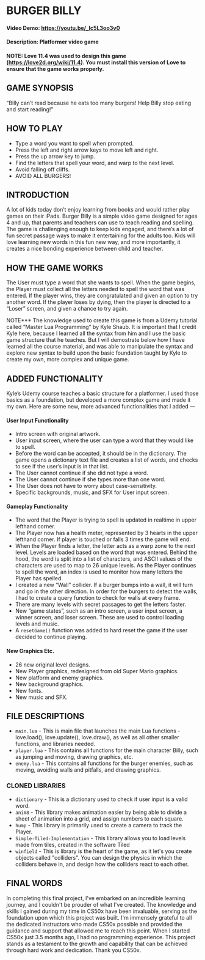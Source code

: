 # BURGER BILLY
#### Video Demo: https://youtu.be/_lc5L3oo3v0
#### Description: Platformer video game
#### NOTE: Love 11.4 was used to design this game (https://love2d.org/wiki/11.4). You must install this version of Love to ensure that the game works properly.


## GAME SYNOPSIS
“Billy can’t read because he eats too many burgers! Help Billy stop eating and start reading!”


## HOW TO PLAY
- Type a word you want to spell when prompted.
- Press the left and right arrow keys to move left and right.
- Press the up arrow key to jump.
- Find the letters that spell your word, and warp to the next level.
- Avoid falling off cliffs.
- AVOID ALL BURGERS!



## INTRODUCTION
A lot of kids today don’t enjoy learning from books and would rather play games on their iPads. Burger Billy is a simple video game designed for ages 4 and up, that parents and teachers can use to teach reading and spelling. The game is challenging enough to keep kids engaged, and there’s a lot of fun secret passage ways to make it entertaining for the adults too. Kids will love learning new words in this fun new way, and more importantly, it creates a nice bonding experience between child and teacher.


## HOW THE GAME WORKS
The User must type a word that she wants to spell. When the game begins, the Player must collect all the letters needed to spell the word that was entered. If the player wins, they are congratulated and given an option to try another word. If the player loses by dying, then the player is directed to a “Loser” screen, and given a chance to try again.

NOTE*** The knowledge used to create this game is from a Udemy tutorial called “Master Lua Programming” by Kyle Shaub. It is important that I credit Kyle here, because I learned all the syntax from him and I use the basic game structure that he teaches. But I will demostrate below how I have learned all the course material, and was able to manipulate the syntax and explore new syntax to build upon the basic foundation taught by Kyle to create my own, more complex and unique game.


## ADDED FUNCTIONALITY
Kyle’s Udemy course teaches a basic structure for a platformer. I used those basics as a foundation, but developed a more complex game and made it my own. Here are some new, more advanced functionalities that I added —

#### User Input Functionality
- Intro screen with original artwork.
- User input screen, where the user can type a word that they would like to spell.
- Before the word can be accepted, it should be in the dictionary. The game opens a dictionary text file and creates a list of words, and checks to see if the user’s input is in that list.
- The User cannot continue if she did not type a word.
- The User cannot continue if she types more than one word.
- The User does not have to worry about case-sensitivity.
- Specific backgrounds, music, and SFX for User input screen.

#### Gameplay Functionality
- The word that the Player is trying to spell is updated in realtime in upper lefthand corner.
- The Player now has a health meter, represented by 3 hearts in the upper lefthand corner. If player is touched or falls 3 times the game will end.
- When the Player finds a letter, the letter acts as a warp zone to the next level. Levels are loaded based on the word that was entered. Behind the hood, the word is split into a list of characters, and ASCII values of the characters are used to map to 26 unique levels. As the Player continues to spell the word, an index is used to monitor how many letters the Player has spelled.
- I created a new “Wall” collider. If a burger bumps into a wall, it will turn and go in the other direction. In order for the burgers to detect the walls, I had to create a query function to check for walls at every frame.
- There are many levels with secret passages to get the letters faster.
- New “game states”, such as an intro screen, a user input screen, a winner screen, and loser screen. These are used to control loading levels and music.
- A `resetGame()` function was added to hard reset the game if the user decided to continue playing.

#### New Graphics Etc.
- 26 new original level designs.
- New Player graphics, redesigned from old Super Mario graphics.
- New platform and enemy graphics.
- New background graphics.
- New fonts.
- New music and SFX.


## FILE DESCRIPTIONS
- `main.lua` - This is main file that launches the main Lua functions - love.load(), love.update(), love.draw(), as well as all other smaller functions, and libraries needed.
- `player.lua` - This contains all functions for the main character Billy, such as jumping and moving, drawing graphics, etc.
- `enemy.lua`  - This contains all functions for the burger enemies, such as moving, avoiding walls and pitfalls, and drawing graphics.


### CLONED LIBRARIES
- `dictionary` - This is a dictionary used to check if user input is a valid word.
- `anim8` - This library makes animation easier by being able to divide a sheet of animation into a grid, and assign numbers to each square.
- `hump` - This library is primarily used to create a camera to track the Player.
- `Simple-Tiled-Implementation` - This library allows you to load levels made from tiles, created in the software Tiled
- `winfield` - This is library is the heart of the game, as it let's you create objects called "colliders". You can design the physics in which the colliders behave in, and design how the colliders react to each other.


## FINAL WORDS
In completing this final project, I've embarked on an incredible learning journey, and I couldn't be prouder of what I've created. The knowledge and skills I gained during my time in CS50x have been invaluable, serving as the foundation upon which this project was built. I'm immensely grateful to all the dedicated instructors who made CS50x possible and provided the guidance and support that allowed me to reach this point. When I started CS50x just 3.5 months ago, I had no programming experience. This project stands as a testament to the growth and capability that can be achieved through hard work and dedication. Thank you CS50x.